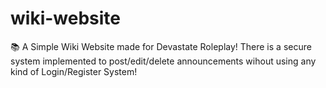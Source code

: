 # wiki-website
📚 A Simple Wiki Website made for Devastate Roleplay! There is a secure system implemented to post/edit/delete announcements wihout using any kind of Login/Register System!
